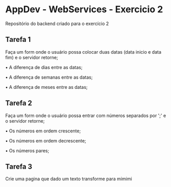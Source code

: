# AppDev - WebServices - Exercicio 2

Repositório do backend criado para o exercício 2

## Tarefa 1
Faça um form onde o usuário possa colocar duas datas (data inicio e data fim) e o servidor retorne;

• A diferença de dias entre as datas;

• A diferença de semanas entre as datas;

• A diferença de meses entre as datas;

## Tarefa 2
Faça um form onde o usuário possa entrar com números separados por ';' e o servidor retorne;

• Os números em ordem crescente;

• Os números em ordem decrescente;

• Os números pares;

## Tarefa 3
Crie uma pagina que dado um texto transforme para mimimi
